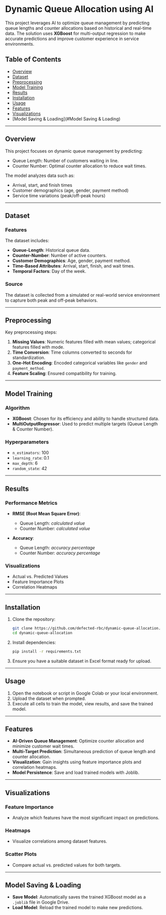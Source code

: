 # Dynamic Queue Allocation using AI

This project leverages AI to optimize queue management by predicting queue lengths and counter allocations based on historical and real-time data. The solution uses **XGBoost** for multi-output regression to make accurate predictions and improve customer experience in service environments.

## Table of Contents

* [Overview](#overview)
* [Dataset](#dataset)
* [Preprocessing](#preprocessing)
* [Model Training](#model-training)
* [Results](#results)
* [Installation](#installation)
* [Usage](#usage)
* [Features](#features)
* [Visualizations](#visualizations)
* [Model Saving & Loading](#Model Saving & Loading)


---

## Overview

This project focuses on dynamic queue management by predicting:

* Queue Length: Number of customers waiting in line.
* Counter Number: Optimal counter allocation to reduce wait times.

The model analyzes data such as:

* Arrival, start, and finish times
* Customer demographics (age, gender, payment method)
* Service time variations (peak/off-peak hours)

---

## Dataset

### Features

The dataset includes:

* **Queue-Length**: Historical queue data.
* **Counter-Number**: Number of active counters.
* **Customer Demographics**: Age, gender, payment method.
* **Time-Based Attributes**: Arrival, start, finish, and wait times.
* **Temporal Factors**: Day of the week.

### Source

The dataset is collected from a simulated or real-world service environment to capture both peak and off-peak behaviors.

---

## Preprocessing

Key preprocessing steps:

1. **Missing Values**: Numeric features filled with mean values; categorical features filled with mode.
2. **Time Conversion**: Time columns converted to seconds for standardization.
3. **One-Hot Encoding**: Encoded categorical variables like `gender` and `payment_method`.
4. **Feature Scaling**: Ensured compatibility for training.

---

## Model Training

### Algorithm

* **XGBoost**: Chosen for its efficiency and ability to handle structured data.
* **MultiOutputRegressor**: Used to predict multiple targets (Queue Length & Counter Number).

### Hyperparameters

* `n_estimators`: 100
* `learning_rate`: 0.1
* `max_depth`: 6
* `random_state`: 42

---

## Results

### Performance Metrics

* **RMSE (Root Mean Square Error)**:

  * Queue Length: *calculated value*
  * Counter Number: *calculated value*
* **Accuracy**:

  * Queue Length: *accuracy percentage*
  * Counter Number: *accuracy percentage*

### Visualizations

* Actual vs. Predicted Values
* Feature Importance Plots
* Correlation Heatmaps

---

## Installation

1. Clone the repository:

   ```bash
   git clone https://github.com/defected-rbc/dynamic-queue-allocation.git
   cd dynamic-queue-allocation
   ```

2. Install dependencies:

   ```bash
   pip install -r requirements.txt
   ```

3. Ensure you have a suitable dataset in Excel format ready for upload.

---

## Usage

1. Open the notebook or script in Google Colab or your local environment.
2. Upload the dataset when prompted.
3. Execute all cells to train the model, view results, and save the trained model.

---

## Features

* **AI-Driven Queue Management**: Optimize counter allocation and minimize customer wait times.
* **Multi-Target Prediction**: Simultaneous prediction of queue length and counter allocation.
* **Visualization**: Gain insights using feature importance plots and correlation heatmaps.
* **Model Persistence**: Save and load trained models with Joblib.

---

## Visualizations

### Feature Importance

* Analyze which features have the most significant impact on predictions.

### Heatmaps

* Visualize correlations among dataset features.

### Scatter Plots

* Compare actual vs. predicted values for both targets.

---

## Model Saving & Loading

* **Save Model**: Automatically saves the trained XGBoost model as a `.joblib` file in Google Drive.
* **Load Model**: Reload the trained model to make new predictions.

